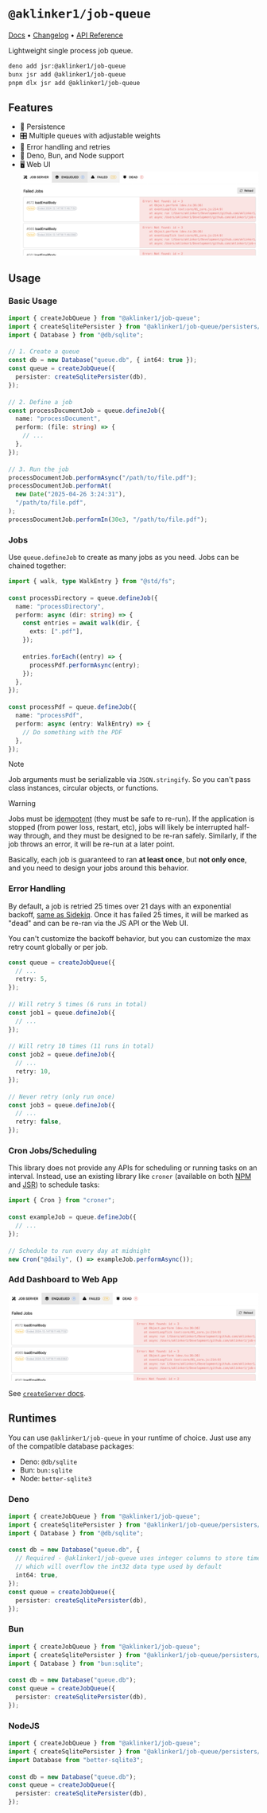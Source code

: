 # `@aklinker1/job-queue`

[Docs](https://jsr.io/@aklinker1/job-queue#usage) &bull; [Changelog](https://github.com/aklinker1/job-queue/blob/main/CHANGELOG.md) &bull; [API Reference](https://jsr.io/@aklinker1/job-queue/doc)

Lightweight single process job queue.

```sh
deno add jsr:@aklinker1/job-queue
bunx jsr add @aklinker1/job-queue
pnpm dlx jsr add @aklinker1/job-queue
```

## Features

- 💾 Persistence
- 🎛️ Multiple queues with adjustable weights
- 🔄 Error handling and retries
- 🦕 Deno, Bun, and Node support
- 🖥️ Web UI
  ![UI Preview](https://raw.githubusercontent.com/aklinker1/job-queue/refs/heads/main/.github/ui.png)

## Usage

### Basic Usage

```ts
import { createJobQueue } from "@aklinker1/job-queue";
import { createSqlitePersister } from "@aklinker1/job-queue/persisters/sqlite";
import { Database } from "@db/sqlite";

// 1. Create a queue
const db = new Database("queue.db", { int64: true });
const queue = createJobQueue({
  persister: createSqlitePersister(db),
});

// 2. Define a job
const processDocumentJob = queue.defineJob({
  name: "processDocument",
  perform: (file: string) => {
    // ...
  },
});

// 3. Run the job
processDocumentJob.performAsync("/path/to/file.pdf");
processDocumentJob.performAt(
  new Date("2025-04-26 3:24:31"),
  "/path/to/file.pdf",
);
processDocumentJob.performIn(30e3, "/path/to/file.pdf");
```

### Jobs

Use `queue.defineJob` to create as many jobs as you need. Jobs can be chained together:

```ts
import { walk, type WalkEntry } from "@std/fs";

const processDirectory = queue.defineJob({
  name: "processDirectory",
  perform: async (dir: string) => {
    const entries = await walk(dir, {
      exts: [".pdf"],
    });

    entries.forEach((entry) => {
      processPdf.performAsync(entry);
    });
  },
});

const processPdf = queue.defineJob({
  name: "processPdf",
  perform: async (entry: WalkEntry) => {
    // Do something with the PDF
  },
});
```

> [!NOTE]
> Job arguments must be serializable via `JSON.stringify`. So you can't pass class instances, circular objects, or functions.

> [!WARNING]
> Jobs must be [idempotent](https://en.wikipedia.org/wiki/Idempotence) (they must be safe to re-run). If the application is stopped (from power loss, restart, etc), jobs will likely be interrupted half-way through, and they must be designed to be re-ran safely. Similarly, if the job throws an error, it will be re-run at a later point.
>
> Basically, each job is guaranteed to ran **at least once**, but **not only once**, and you need to design your jobs around this behavior.

### Error Handling

By default, a job is retried 25 times over 21 days with an exponential backoff, [same as Sidekiq](https://github.com/sidekiq/sidekiq/wiki/Error-Handling#automatic-job-retry). Once it has failed 25 times, it will be marked as "dead" and can be re-ran via the JS API or the Web UI.

You can't customize the backoff behavior, but you can customize the max retry count globally or per job.

```ts
const queue = createJobQueue({
  // ...
  retry: 5,
});

// Will retry 5 times (6 runs in total)
const job1 = queue.defineJob({
  // ...
});

// Will retry 10 times (11 runs in total)
const job2 = queue.defineJob({
  // ...
  retry: 10,
});

// Never retry (only run once)
const job3 = queue.defineJob({
  // ...
  retry: false,
});
```

### Cron Jobs/Scheduling

This library does not provide any APIs for scheduling or running tasks on an interval. Instead, use an existing library like `croner` (available on both [NPM](https://www.npmjs.com/package/croner) and [JSR](https://jsr.io/@hexagon/croner)) to schedule tasks:

```ts
import { Cron } from "croner";

const exampleJob = queue.defineJob({
  // ...
});

// Schedule to run every day at midnight
new Cron("@daily", () => exampleJob.performAsync());
```

### Add Dashboard to Web App

![UI Preview](https://raw.githubusercontent.com/aklinker1/job-queue/refs/heads/main/.github/ui.png)

See [`createServer` docs](https://jsr.io/@aklinker1/job-queue/doc/server/~/createServer).

## Runtimes

You can use `@aklinker1/job-queue` in your runtime of choice. Just use any of the compatible database packages:

- Deno: `@db/sqlite`
- Bun: `bun:sqlite`
- Node: `better-sqlite3`

### Deno

```ts
import { createJobQueue } from "@aklinker1/job-queue";
import { createSqlitePersister } from "@aklinker1/job-queue/persisters/sqlite";
import { Database } from "@db/sqlite";

const db = new Database("queue.db", {
  // Required - @aklinker1/job-queue uses integer columns to store timestamps,
  // which will overflow the int32 data type used by default
  int64: true,
});
const queue = createJobQueue({
  persister: createSqlitePersister(db),
});
```

### Bun

```ts
import { createJobQueue } from "@aklinker1/job-queue";
import { createSqlitePersister } from "@aklinker1/job-queue/persisters/sqlite";
import { Database } from "bun:sqlite";

const db = new Database("queue.db");
const queue = createJobQueue({
  persister: createSqlitePersister(db),
});
```

### NodeJS

```ts
import { createJobQueue } from "@aklinker1/job-queue";
import { createSqlitePersister } from "@aklinker1/job-queue/persisters/sqlite";
import Database from "better-sqlite3";

const db = new Database("queue.db");
const queue = createJobQueue({
  persister: createSqlitePersister(db),
});
```
